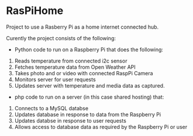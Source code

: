 # RasPiHome
Project to use a Rasberry Pi as a home internet connected hub.

Curently the project consists of the following:
* Python code to run on a Raspberry Pi that does the following:
1. Reads temperature from connected i2c sensor
2. Fetches temperature data from Open Weather API
3. Takes photo and or video with connected RaspPi Camera
4. Monitors server for user requests
5. Updates server with temperature and media data as captured.

* php code to run on a server (in this case shared hosting) that:
1. Connects to a MySQL databse
2. Updates database in response to data from the Raspberry Pi
3. Updates databse in response to user requests
4. Allows access to database data as required by the Raspberry Pi or user
